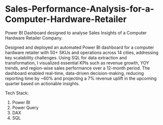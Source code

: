 # Sales-Performance-Analysis-for-a-Computer-Hardware-Retailer
Power BI Dashboard designed to analyse Sales Insights of a Computer Hardware Retailer Company.

Designed and deployed an automated Power BI dashboard for a computer hardware retailer with 50+ SKUs and operations across 14 cities, addressing key scalability challenges. Using SQL for data extraction and transformation, I visualized essential KPIs such as revenue growth, YOY trends, and region-wise sales performance over a 12-month period. The dashboard enabled real-time, data-driven decision-making, reducing reporting time by ~60% and projecting a 7% revenue uplift in the upcoming quarter based on actionable insights.

Tech Stack:
1. Power BI
2. Power Query
3. DAX
4. SQL
   
